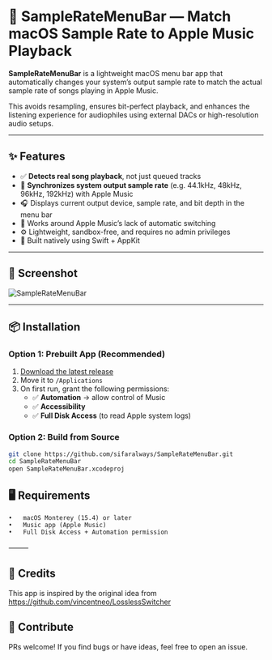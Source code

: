 # 🎵 SampleRateMenuBar — Match macOS Sample Rate to Apple Music Playback

**SampleRateMenuBar** is a lightweight macOS menu bar app that automatically changes your system’s output sample rate to match the actual sample rate of songs playing in Apple Music.

This avoids resampling, ensures bit-perfect playback, and enhances the listening experience for audiophiles using external DACs or high-resolution audio setups.

---

## ✨ Features

- ✅ **Detects real song playback**, not just queued tracks
- 🔄 **Synchronizes system output sample rate** (e.g. 44.1kHz, 48kHz, 96kHz, 192kHz) with Apple Music
- 🎧 Displays current output device, sample rate, and bit depth in the menu bar
- 🛑 Works around Apple Music’s lack of automatic switching
- ⚙️ Lightweight, sandbox-free, and requires no admin privileges
- 🍎 Built natively using Swift + AppKit

---

## 📸 Screenshot

![SampleRateMenuBar](screenshot.png)

---

## 📦 Installation

### Option 1: Prebuilt App (Recommended)

1. [Download the latest release](https://github.com/sifaralways/SampleRateMenuBar/releases)
2. Move it to `/Applications`
3. On first run, grant the following permissions:
   - ✅ **Automation** → allow control of Music
   - ✅ **Accessibility**
   - ✅ **Full Disk Access** (to read Apple system logs)

### Option 2: Build from Source

```bash
git clone https://github.com/sifaralways/SampleRateMenuBar.git
cd SampleRateMenuBar
open SampleRateMenuBar.xcodeproj

```
## 🖥 Requirements
	•	macOS Monterey (15.4) or later
	•	Music app (Apple Music)
	•	Full Disk Access + Automation permission

⸻

## 🙏 Credits

This app is inspired by the original idea from https://github.com/vincentneo/LosslessSwitcher


## 👋 Contribute

PRs welcome! If you find bugs or have ideas, feel free to open an issue.
